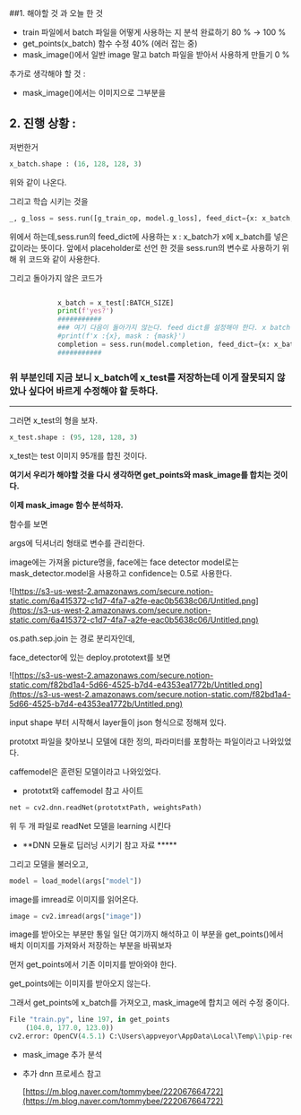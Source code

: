 ##1. 해야할 것 과 오늘 한 것

- train 파일에서 batch 파일을 어떻게 사용하는 지 분석 완료하기 80 % → 100 %
- get_points(x_batch) 함수 수정 40% (에러 잡는 중)
- mask_image()에서 일반 image 말고 batch 파일을 받아서 사용하게 만들기 0 %

추가로 생각해야 할 것 :

- mask_image()에서는 이미지으로 그부분을

## 2. 진행 상황 :

저번한거

```python
x_batch.shape : (16, 128, 128, 3)
```

위와 같이 나온다.

그리고 학습 시키는 것을

```python
_, g_loss = sess.run([g_train_op, model.g_loss], feed_dict={x: x_batch, mask: mask_batch, is_training: True})
```

위에서 하는데,sess.run의 feed_dict에 사용하는 x : x_batch가 x에 x_batch를 넣은 값이라는 뜻이다. 앞에서 placeholder로 선언 한 것을 sess.run의 변수로 사용하기 위해 위 코드와 같이 사용한다.

그리고 돌아가지 않은 코드가

```python

            x_batch = x_test[:BATCH_SIZE]
            print(f'yes?')
            ###########
            ### 여기 다음이 돌아가지 않는다. feed dict를 설정해야 한다. x batch 자체가 이상한듯?
            #print(f'x :{x}, mask : {mask}')
            completion = sess.run(model.completion, feed_dict={x: x_batch, mask: mask_batch, is_training: False})
            ###########
```

### 위 부분인데 지금 보니 x_batch에 x_test를 저장하는데 이게 잘못되지 않았나 싶다어 바르게 수정해야 할 듯하다.

---

그러면 x_test의 형을 보자.

```python
x_test.shape : (95, 128, 128, 3)
```

x_test는 test 이미지 95개를 합친 것이다.

**여기서 우리가 해야할 것을 다시 생각하면 get_points와 mask_image를 합치는 것이다.**

**이제 mask_image 함수 분석하자.**

함수를 보면 

args에 딕셔너리 형태로 변수를 관리한다.

image에는 가져올 picture명을, face에는 face detector model로는 mask_detector.model을 사용하고 confidence는 0.5로 사용한다.

![https://s3-us-west-2.amazonaws.com/secure.notion-static.com/6a415372-c1d7-4fa7-a2fe-eac0b5638c06/Untitled.png](https://s3-us-west-2.amazonaws.com/secure.notion-static.com/6a415372-c1d7-4fa7-a2fe-eac0b5638c06/Untitled.png)

os.path.sep.join 는 경로 분리자인데, 

face_detector에 있는 deploy.prototext를 보면

![https://s3-us-west-2.amazonaws.com/secure.notion-static.com/f82bd1a4-5d66-4525-b7d4-e4353ea1772b/Untitled.png](https://s3-us-west-2.amazonaws.com/secure.notion-static.com/f82bd1a4-5d66-4525-b7d4-e4353ea1772b/Untitled.png)

input shape 부터 시작해서  layer들이 json 형식으로 정해져 있다. 

prototxt 파일을 찾아보니 모델에 대한 정의, 파라미터를 포함하는 파일이라고 나와있었다.

caffemodel은 훈련된 모델이라고 나와있었다.

- prototxt와 caffemodel 참고 사이트

```python
net = cv2.dnn.readNet(prototxtPath, weightsPath)
```

위 두 개 파일로 readNet 모델을 learning 시킨다 

- **DNN 모듈로 딥러닝 시키기 참고 자료 *****

그리고 모델을 불러오고,

```python
model = load_model(args["model"])
```

image를 imread로 이미지를 읽어온다.

```python
image = cv2.imread(args["image"])
```

image를 받아오는 부분만 통일 일단 여기까지 해석하고 이 부분을 get_points()에서 배치 이미지를 가져와서 저장하는 부분을 바꿔보자 

먼저 get_points에서 기존 이미지를 받아와야 한다.

get_points에는 이미지를 받아오지 않는다.

그래서 get_points에 x_batch를 가져오고, mask_image에 합치고 에러 수정 중이다.

```python
File "train.py", line 197, in get_points
    (104.0, 177.0, 123.0))
cv2.error: OpenCV(4.5.1) C:\Users\appveyor\AppData\Local\Temp\1\pip-req-build-vijyisc5\opencv\modules\dnn\src\dnn.cpp:381: error: (-215:Assertion failed) image.depth() == blob_.depth() in function 'cv::dnn::dnn4_v20201117::blobFromImages
```

- mask_image 추가 분석
- 추가 dnn 프로세스 참고

    [https://m.blog.naver.com/tommybee/222067664722](https://m.blog.naver.com/tommybee/222067664722)
